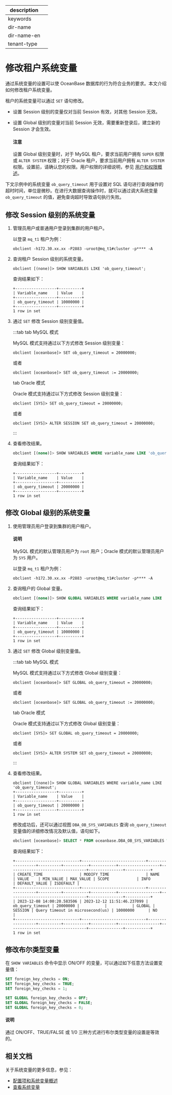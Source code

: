 |description||
|---|---|
|keywords||
|dir-name||
|dir-name-en||
|tenant-type||

# 修改租户系统变量

通过系统变量的设置可以使 OceanBase 数据库的行为符合业务的要求。本文介绍如何修改租户系统变量。

租户的系统变量可以通过 `SET` 语句修改。

* 设置 Session 级别的变量仅对当前 Session 有效，对其他 Session 无效。
* 设置 Global 级别的变量对当前 Session 无效，需要重新登录后，建立新的 Session 才会生效。

  <main id="notice" type='notice'>
   <h4>注意</h4>
   <p>设置 Global 级别变量时，对于 MySQL 租户，要求当前用户拥有 <code>SUPER</code> 权限或 <code>ALTER SYSTEM</code> 权限；对于 Oracle 租户，要求当前用户拥有 <code>ALTER SYSTEM</code> 权限。设置前，请确认您的权限。用户权限的详细说明，参见 <a href="../../500.security-and-permissions/300.access-control/200.user-and-permission/100.user-and-permission-overview.md">用户和权限概述</a>。</p>
  </main>

下文示例中的系统变量 `ob_query_timeout` 用于设置对 SQL 语句进行查询操作的超时时间，单位是微秒。在进行大数据查询操作时，就可以通过调大系统变量 `ob_query_timeout` 的值，避免查询超时导致语句执行失败。

## 修改 Session 级别的系统变量

1. 管理员用户或普通用户登录到集群的用户租户。

   以登录 `mq_t1` 租户为例：

    ```shell
    obclient -h172.30.xx.xx -P2883 -uroot@mq_t1#cluster -p**** -A
    ```

2. 查询租户 Session 级别的系统变量。

      ```shell
      obclient [(none)]> SHOW VARIABLES LIKE 'ob_query_timeout';
      ```

      查询结果如下：

      ```shell
      +------------------+----------+
      | Variable_name    | Value    |
      +------------------+----------+
      | ob_query_timeout | 10000000 |
      +------------------+----------+
      1 row in set
      ```

3. 通过 `SET` 修改 Session 级别变量值。

    :::tab
    tab MySQL 模式

    MySQL 模式支持通过以下方式修改 Session 级别变量：

    ```shell
    obclient [oceanbase]> SET ob_query_timeout = 20000000;
    ```

    或者

    ```shell
    obclient [oceanbase]> SET ob_query_timeout := 20000000;
    ```    

    tab Oracle 模式

    Oracle 模式支持通过以下方式修改 Session 级别变量：

    ```shell
    obclient [SYS]> SET ob_query_timeout = 20000000;
    ```

    或者

    ```shell
    obclient [SYS]> ALTER SESSION SET ob_query_timeout = 20000000;
    ```

    :::

4. 查看修改结果。

    ```sql
    obclient [(none)]> SHOW VARIABLES WHERE variable_name LIKE 'ob_query_timeout';
    ```

    查询结果如下：

    ```shell
    +------------------+----------+
    | Variable_name    | Value    |
    +------------------+----------+
    | ob_query_timeout | 20000000 |
    +------------------+----------+
    1 row in set
    ```

## 修改 Global 级别的系统变量

1. 使用管理员用户登录到集群的用户租户。

   <main id="notice" type='explain'>
   <h4>说明</h4>
   <p>MySQL 模式的默认管理员用户为 <code>root</code> 用户；Oracle 模式的默认管理员用户为 <code>SYS</code> 用户。 </p>
   </main>

   以登录 `mq_t1` 租户为例：

    ```shell
    obclient -h172.30.xx.xx -P2883 -uroot@mq_t1#cluster -p**** -A
    ```

2. 查询租户的 Global 变量。

    ```sql
    obclient [(none)]> SHOW GLOBAL VARIABLES WHERE variable_name LIKE  'ob_query_timeout';
    ```

    查询结果如下：

    ```shell
    +------------------+----------+
    | Variable_name    | Value    |
    +------------------+----------+
    | ob_query_timeout | 10000000 |
    +------------------+----------+
    1 row in set
    ```

3. 通过 `SET` 修改 Global 级别变量值。

    :::tab
    tab MySQL 模式

    MySQL 模式支持通过以下方式修改 Global 级别变量：

    ```shell
    obclient [oceanbase]> SET GLOBAL ob_query_timeout = 20000000;
    ```

    或者

    ```shell
    obclient [oceanbase]> SET GLOBAL ob_query_timeout := 20000000;
    ```    

    tab Oracle 模式

    Oracle 模式支持通过以下方式修改 Global 级别变量：

    ```shell
    obclient [SYS]> SET GLOBAL ob_query_timeout = 20000000;
    ```

    或者

    ```shell
    obclient [SYS]> ALTER SYSTEM SET ob_query_timeout = 20000000;
    ```

    :::

4. 查看修改结果。

    ```shell
    obclient [(none)]> SHOW GLOBAL VARIABLES WHERE variable_name LIKE 'ob_query_timeout';
    +------------------+----------+
    | Variable_name    | Value    |
    +------------------+----------+
    | ob_query_timeout | 20000000 |
    +------------------+----------+
    1 row in set
    ```

    修改成功后，还可以通过视图 `DBA_OB_SYS_VARIABLES` 查询 `ob_query_timeout` 变量值的详细修改情况及默认值，语句如下。

    
    ```sql
    obclient [oceanbase]> SELECT * FROM oceanbase.DBA_OB_SYS_VARIABLES WHERE NAME='ob_query_timeout';
    ```

    查询结果如下：

    ```shell
    +----------------------------+----------------------------+------------------+----------+-----------+-----------+------------------+----------------------------------+---------------+-----------+
    | CREATE_TIME                | MODIFY_TIME                | NAME             | VALUE    | MIN_VALUE | MAX_VALUE | SCOPE            | INFO                             | DEFAULT_VALUE | ISDEFAULT |
    +----------------------------+----------------------------+------------------+----------+-----------+-----------+------------------+----------------------------------+---------------+-----------+
    | 2023-12-08 14:00:20.583506 | 2023-12-12 11:51:46.237099 | ob_query_timeout | 20000000 |           |           | GLOBAL | SESSION | Query timeout in microsecond(us) | 10000000      | NO        |
    +----------------------------+----------------------------+------------------+----------+-----------+-----------+------------------+----------------------------------+---------------+-----------+
    1 row in set
    ```

## 修改布尔类型变量

在 `SHOW VARIABLES` 命令中显示 ON/OFF 的变量，可以通过如下任意方法设置变量值：

```sql
SET foreign_key_checks = ON;
SET foreign_key_checks = TRUE;
SET foreign_key_checks = 1;

SET GLOBAL foreign_key_checks = OFF;
SET GLOBAL foreign_key_checks = FALSE;
SET GLOBAL foreign_key_checks = 0;
```

<main id="notice" type='explain'>
 <h4>说明</h4>
 <p>通过 ON/OFF、TRUE/FALSE 或 1/0 三种方式进行布尔类型变量的设置是等效的。</p>
</main>

## 相关文档

关于系统变量的更多信息，参见：

* [配置项和系统变量概述](../../../700.reference/800.configuration-items-and-system-variables/000.configuration-items-and-system-variables-overview.md)
* [查看系统变量](../600.common-tenant-operations/600.view-system-variables-of-tenant.md)
